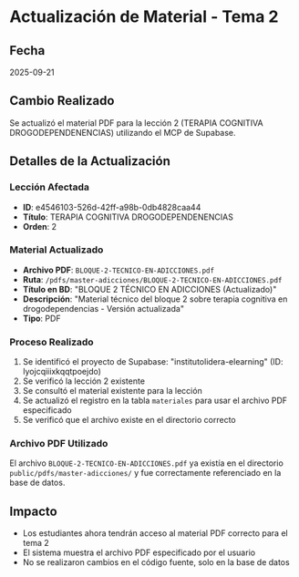 # Actualización de Material - Tema 2

## Fecha
2025-09-21

## Cambio Realizado
Se actualizó el material PDF para la lección 2 (TERAPIA COGNITIVA DROGODEPENDENENCIAS) utilizando el MCP de Supabase.

## Detalles de la Actualización

### Lección Afectada
- **ID**: e4546103-526d-42ff-a98b-0db4828caa44
- **Título**: TERAPIA COGNITIVA DROGODEPENDENENCIAS
- **Orden**: 2

### Material Actualizado
- **Archivo PDF**: `BLOQUE-2-TECNICO-EN-ADICCIONES.pdf`
- **Ruta**: `/pdfs/master-adicciones/BLOQUE-2-TECNICO-EN-ADICCIONES.pdf`
- **Título en BD**: "BLOQUE 2 TÉCNICO EN ADICCIONES (Actualizado)"
- **Descripción**: "Material técnico del bloque 2 sobre terapia cognitiva en drogodependencias - Versión actualizada"
- **Tipo**: PDF

### Proceso Realizado
1. Se identificó el proyecto de Supabase: "institutolidera-elearning" (ID: lyojcqiiixkqqtpoejdo)
2. Se verificó la lección 2 existente
3. Se consultó el material existente para la lección
4. Se actualizó el registro en la tabla `materiales` para usar el archivo PDF especificado
5. Se verificó que el archivo existe en el directorio correcto

### Archivo PDF Utilizado
El archivo `BLOQUE-2-TECNICO-EN-ADICCIONES.pdf` ya existía en el directorio `public/pdfs/master-adicciones/` y fue correctamente referenciado en la base de datos.

## Impacto
- Los estudiantes ahora tendrán acceso al material PDF correcto para el tema 2
- El sistema muestra el archivo PDF especificado por el usuario
- No se realizaron cambios en el código fuente, solo en la base de datos
